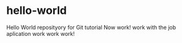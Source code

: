 # hello-world
Hello World reposityory for Git tutorial
Now work! work with the job aplication work work work!